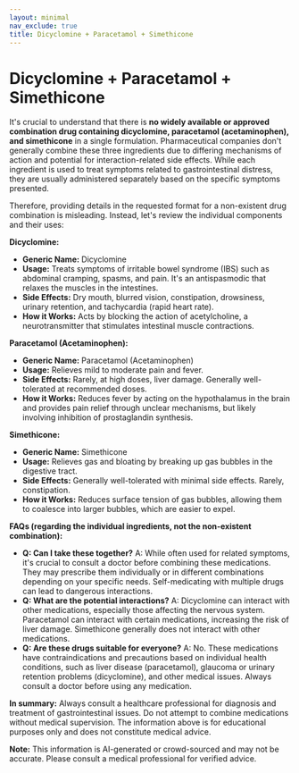 ```yaml
---
layout: minimal
nav_exclude: true
title: Dicyclomine + Paracetamol + Simethicone
---
```


# Dicyclomine + Paracetamol + Simethicone

It's crucial to understand that there is **no widely available or approved combination drug containing dicyclomine, paracetamol (acetaminophen), and simethicone** in a single formulation.  Pharmaceutical companies don't generally combine these three ingredients due to differing mechanisms of action and potential for interaction-related side effects.  While each ingredient is used to treat symptoms related to gastrointestinal distress, they are usually administered separately based on the specific symptoms presented.

Therefore, providing details in the requested format for a non-existent drug combination is misleading.  Instead, let's review the individual components and their uses:

**Dicyclomine:**

* **Generic Name:** Dicyclomine
* **Usage:**  Treats symptoms of irritable bowel syndrome (IBS) such as abdominal cramping, spasms, and pain. It's an antispasmodic that relaxes the muscles in the intestines.
* **Side Effects:** Dry mouth, blurred vision, constipation, drowsiness, urinary retention, and tachycardia (rapid heart rate).
* **How it Works:**  Acts by blocking the action of acetylcholine, a neurotransmitter that stimulates intestinal muscle contractions.

**Paracetamol (Acetaminophen):**

* **Generic Name:** Paracetamol (Acetaminophen)
* **Usage:** Relieves mild to moderate pain and fever.
* **Side Effects:**  Rarely, at high doses, liver damage.  Generally well-tolerated at recommended doses.
* **How it Works:**  Reduces fever by acting on the hypothalamus in the brain and provides pain relief through unclear mechanisms, but likely involving inhibition of prostaglandin synthesis.

**Simethicone:**

* **Generic Name:** Simethicone
* **Usage:** Relieves gas and bloating by breaking up gas bubbles in the digestive tract.
* **Side Effects:** Generally well-tolerated with minimal side effects.  Rarely, constipation.
* **How it Works:**  Reduces surface tension of gas bubbles, allowing them to coalesce into larger bubbles, which are easier to expel.


**FAQs (regarding the individual ingredients, not the non-existent combination):**


* **Q: Can I take these together?** A: While often used for related symptoms, it's crucial to consult a doctor before combining these medications.  They may prescribe them individually or in different combinations depending on your specific needs.  Self-medicating with multiple drugs can lead to dangerous interactions.
* **Q: What are the potential interactions?** A: Dicyclomine can interact with other medications, especially those affecting the nervous system.  Paracetamol can interact with certain medications, increasing the risk of liver damage.  Simethicone generally does not interact with other medications.
* **Q: Are these drugs suitable for everyone?** A: No.  These medications have contraindications and precautions based on individual health conditions, such as liver disease (paracetamol), glaucoma or urinary retention problems (dicyclomine), and other medical issues.  Always consult a doctor before using any medication.


**In summary:**  Always consult a healthcare professional for diagnosis and treatment of gastrointestinal issues.  Do not attempt to combine medications without medical supervision.  The information above is for educational purposes only and does not constitute medical advice.


**Note:** This information is AI-generated or crowd-sourced and may not be accurate. Please consult a medical professional for verified advice.